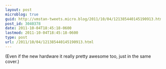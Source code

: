 ```yaml
---
layout: post
microblog: true
guid: http://vmstan-tweets.micro.blog/2011/10/04/121385440145190913.html
post_id: 3040378
date: 2011-10-04T18:45:18-0600
lastmod: 2011-10-04T18:45:18-0600
type: post
url: /2011/10/04/121385440145190913.html
---
```

(Even if the new hardware it really pretty awesome too, just in the same cover.)
